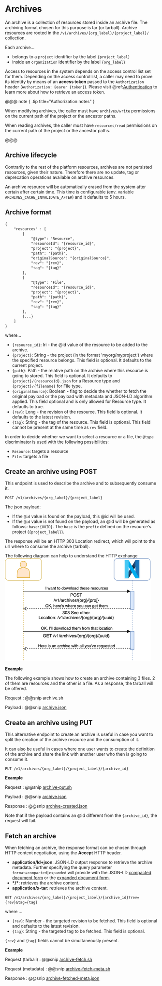 # Archives

An archive is a collection of resources stored inside an archive file. The archiving format chosen for this purpose is tar (or tarball).
Archive resources are rooted in the `/v1/archives/{org_label}/{project_label}/` collection.

Each archive... 

- belongs to a `project` identifier by the label `{project_label}`
- inside an `organization` identifier by the label `{org_label}` 

Access to resources in the system depends on the access control list set for them. Depending on the access control list, a caller may need to prove its identity by means of an **access token** passed to the `Authorization` header (`Authorization: Bearer {token}`). Please visit @ref:[Authentication](../iam/authentication.md) to learn more about how to retrieve an access token.

@@@ note { .tip title="Authorization notes" }	

When modifying archives, the caller must have `archives/write` permissions on the current path of the project or the ancestor paths.

When reading archives, the caller must have `resources/read` permissions on the current path of the project or the ancestor paths.

@@@

## Archive lifecycle

Contrarily to the rest of the platform resources, archives are not persisted resources, given their nature. Therefore there are no update, tag or deprecation operations available on archive resources.

An archive resource will be automatically erased from the system after certain after certain time. This time is configurable (env. variable `ARCHIVES_CACHE_INVALIDATE_AFTER`) and it defaults to 5 hours.

## Archive format

```
{
    "resources" : [
        {
            "@type": "Resource",
            "resourceId": "{resource_id}",
            "project": "{project}",
            "path": "{path}",
            "originalSource": "{originalSource}",
            "rev": "{rev}",
            "tag": "{tag}"
        },
        {
            "@type": "File",
            "resourceId": "{resource_id}",
            "project": "{project}",
            "path": "{path}",
            "rev": "{rev}",
            "tag": "{tag}"
        },
        {...}       
    ]
}
```

where...

- `{resource_id}`: Iri - the @id value of the resource to be added to the archive.
- `{project}`: String - the project (in the format 'myorg/myproject') where the specified resource belongs. This field is optional. It defaults to the current project.
- `{path}`: Path - the relative path on the archive where this resource is going to stored. This field is optional. It defaults to `{project}/{resourceId}.json` for a Resource type and `{project}/{filename}` for File type.
- `{originalSource}`: Boolean - flag to decide the whether to fetch the original payload or the payload with metadata and JSON-LD algorithm applied. This field optional and is only allowed for Resource type. It defaults to true.
- `{rev}`: Long - the revision of the resource. This field is optional. It defaults to the latest revision.
- `{tag}`: String - the tag of the resource. This field is optional. This field cannot be present at the same time as `rev` field.

In order to decide whether we want to select a resource or a file, the `@type` discriminator is used with the following possibilities:

- `Resource`: targets a resource
- `File`: targets a file

## Create an archive using POST

This endpoint is used to describe the archive and to subsequently consume it.
```
POST /v1/archives/{org_label}/{project_label}
```

The json payload:

- If the `@id` value is found on the payload, this @id will be used.
- If the `@id` value is not found on the payload, an @id will be generated as follows: `base:{UUID}`. The `base` is the `prefix` defined on the resource's project (`{project_label}`).

The response will be an HTTP 303 Location redirect, which will point to the url where to consume the archive (tarball).

The following diagram can help to understand the HTTP exchange
![post-redirect-get](../assets/archives/post-redirect-get.png "Post/Redirect/Get archive")

**Example**

The following example shows how to create an archive containing 3 files. 2 of them are resources and the other is a file.
As a response, the tarball will be offered.

Request
:   @@snip [archive.sh](../assets/archives/archive.sh)

Payload
:   @@snip [archive.json](../assets/archives/archive.json)


## Create an archive using PUT

This alternative endpoint to create an archive is useful in case you want to split the creation of the archive resource and the consumption of it. 

It can also be useful in cases where one user wants to create the definition of the archive and share the link with another user who then is going to consume it.

```
PUT /v1/archives/{org_label}/{project_label}/{archive_id}
```

**Example**

Request
:   @@snip [archive-put.sh](../assets/archives/archive-put.sh)

Payload
:   @@snip [archive.json](../assets/archives/archive.json)

Response
:   @@snip [archive-created.json](../assets/archives/archive-created.json)

Note that if the payload contains an @id different from the `{archive_id}`, the request will fail.

## Fetch an archive

When fetching an archive, the response format can be chosen through HTTP content negotiation, using the **Accept** HTTP header.

- **application/ld+json**: JSON-LD output response to retrieve the archive metadata. Further specifying the query parameter `format=compacted|expanded` will provide with the JSON-LD [compacted document form](https://www.w3.org/TR/json-ld11/#compacted-document-form) or the [expanded document form](https://www.w3.org/TR/json-ld11/#expanded-document-form).
- **\*/\***: retrieves the archive content.
- **application/x-tar**: retrieves the archive content.

```
GET /v1/archives/{org_label}/{project_label}/{archive_id}?rev={rev}&tag={tag}
```

where ...

- `{rev}`: Number - the targeted revision to be fetched. This field is optional and defaults to the latest revision.
- `{tag}`: String - the targeted tag to be fetched. This field is optional.

`{rev}` and `{tag}` fields cannot be simultaneously present.

**Example**

Request (tarball)
:   @@snip [archive-fetch.sh](../assets/archives/archive-fetch.sh)

Request (metadata)
:   @@snip [archive-fetch-meta.sh](../assets/archives/archive-fetch-meta.sh)

Response
:   @@snip [archive-fetched-meta.json](../assets/archives/archive-fetched-meta.json)